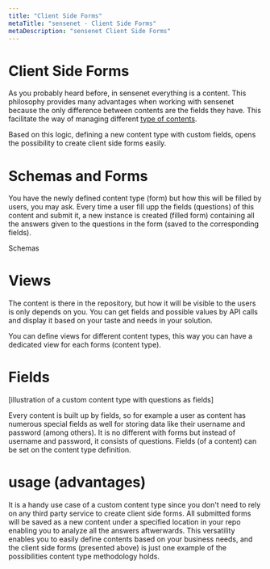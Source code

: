 ```yaml
---
title: "Client Side Forms"
metaTitle: "sensenet - Client Side Forms"
metaDescription: "sensenet Client Side Forms"
---
```


# Client Side Forms

As you probably heard before, in sensenet everything is a content. This philosophy provides many advantages when working with sensenet because the only difference between contents are the fields they have. This facilitate the way of managing different [type of contents](/concepts/content-types).

Based on this logic, defining a new content type with custom fields, opens the possibility to create client side forms easily.

# Schemas and Forms

You have the newly defined content type (form) but how this will be filled by users, you may ask.
Every time a user fill upp the fields (questions) of this content and submit it, a new instance is created (filled form) containing all the answers given to the questions in the form (saved to the corresponding fields).

Schemas

# Views

The content is there in the repository, but how it will be visible to the users is only depends on you. You can get fields and possible values by API calls and display it based on your taste and needs in your solution.

You can define views for different content types, this way you can have a dedicated view for each forms (content type).

# Fields
[illustration of a custom content type with questions as fields]

Every content is built up by fields, so for example a user as content has numerous special fields as well for storing data like their username and password (among others). It is no different with forms but instead of username and password, it consists of questions.
Fields (of a content) can be set on the content type definition.

# usage (advantages)

It is a handy use case of a custom content type since you don't need to rely on any third party service to create client side forms. All submitted forms will be saved as a new content under a specified location in your repo enabling you to analyze all the answers aftwerwards.
This versatility enables you to easily define contents based on your business needs, and the client side forms (presented above) is just one example of the possibilities content type methodology holds.
